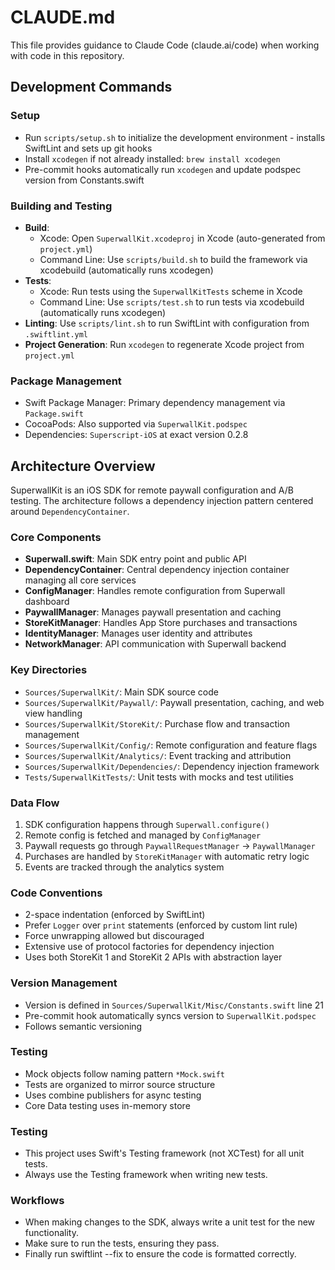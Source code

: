 # CLAUDE.md

This file provides guidance to Claude Code (claude.ai/code) when working with code in this repository.

## Development Commands

### Setup
- Run `scripts/setup.sh` to initialize the development environment - installs SwiftLint and sets up git hooks
- Install `xcodegen` if not already installed: `brew install xcodegen`
- Pre-commit hooks automatically run `xcodegen` and update podspec version from Constants.swift

### Building and Testing
- **Build**: 
  - Xcode: Open `SuperwallKit.xcodeproj` in Xcode (auto-generated from `project.yml`)
  - Command Line: Use `scripts/build.sh` to build the framework via xcodebuild (automatically runs xcodegen)
- **Tests**: 
  - Xcode: Run tests using the `SuperwallKitTests` scheme in Xcode
  - Command Line: Use `scripts/test.sh` to run tests via xcodebuild (automatically runs xcodegen)
- **Linting**: Use `scripts/lint.sh` to run SwiftLint with configuration from `.swiftlint.yml`
- **Project Generation**: Run `xcodegen` to regenerate Xcode project from `project.yml`

### Package Management
- Swift Package Manager: Primary dependency management via `Package.swift`
- CocoaPods: Also supported via `SuperwallKit.podspec`
- Dependencies: `Superscript-iOS` at exact version 0.2.8

## Architecture Overview

SuperwallKit is an iOS SDK for remote paywall configuration and A/B testing. The architecture follows a dependency injection pattern centered around `DependencyContainer`.

### Core Components

- **Superwall.swift**: Main SDK entry point and public API
- **DependencyContainer**: Central dependency injection container managing all core services
- **ConfigManager**: Handles remote configuration from Superwall dashboard
- **PaywallManager**: Manages paywall presentation and caching
- **StoreKitManager**: Handles App Store purchases and transactions
- **IdentityManager**: Manages user identity and attributes
- **NetworkManager**: API communication with Superwall backend

### Key Directories

- `Sources/SuperwallKit/`: Main SDK source code
- `Sources/SuperwallKit/Paywall/`: Paywall presentation, caching, and web view handling
- `Sources/SuperwallKit/StoreKit/`: Purchase flow and transaction management
- `Sources/SuperwallKit/Config/`: Remote configuration and feature flags
- `Sources/SuperwallKit/Analytics/`: Event tracking and attribution
- `Sources/SuperwallKit/Dependencies/`: Dependency injection framework
- `Tests/SuperwallKitTests/`: Unit tests with mocks and test utilities

### Data Flow

1. SDK configuration happens through `Superwall.configure()`
2. Remote config is fetched and managed by `ConfigManager`
3. Paywall requests go through `PaywallRequestManager` -> `PaywallManager`
4. Purchases are handled by `StoreKitManager` with automatic retry logic
5. Events are tracked through the analytics system

### Code Conventions

- 2-space indentation (enforced by SwiftLint)
- Prefer `Logger` over `print` statements (enforced by custom lint rule)
- Force unwrapping allowed but discouraged
- Extensive use of protocol factories for dependency injection
- Uses both StoreKit 1 and StoreKit 2 APIs with abstraction layer

### Version Management

- Version is defined in `Sources/SuperwallKit/Misc/Constants.swift` line 21
- Pre-commit hook automatically syncs version to `SuperwallKit.podspec`
- Follows semantic versioning

### Testing

- Mock objects follow naming pattern `*Mock.swift`
- Tests are organized to mirror source structure
- Uses combine publishers for async testing
- Core Data testing uses in-memory store


### Testing

- This project uses Swift's Testing framework (not XCTest) for all unit tests.
- Always use the Testing framework when writing new tests.

### Workflows

- When making changes to the SDK, always write a unit test for the new
  functionality.
- Make sure to run the tests, ensuring they pass.
- Finally run swiftlint --fix to ensure the code is formatted correctly.
